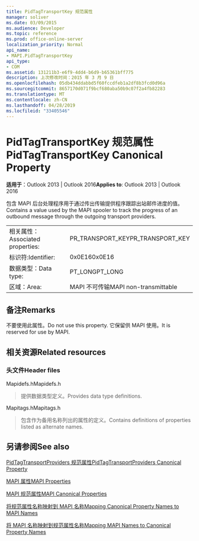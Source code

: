 ```yaml
---
title: PidTagTransportKey 规范属性
manager: soliver
ms.date: 03/09/2015
ms.audience: Developer
ms.topic: reference
ms.prod: office-online-server
localization_priority: Normal
api_name:
- MAPI.PidTagTransportKey
api_type:
- COM
ms.assetid: 131211b3-e6f9-4dd4-b6d9-b65361bff775
description: 上次修改时间：2015 年 3 月 9 日
ms.openlocfilehash: 05db434ddabbd5f60fccdfeb1a2df8b3fcd0d96a
ms.sourcegitcommit: 8657170d071f9bcf680aba50b9c07f2a4fb82283
ms.translationtype: MT
ms.contentlocale: zh-CN
ms.lasthandoff: 04/28/2019
ms.locfileid: "33405546"
---
```

# <a name="pidtagtransportkey-canonical-property"></a><span data-ttu-id="6c765-103">PidTagTransportKey 规范属性</span><span class="sxs-lookup"><span data-stu-id="6c765-103">PidTagTransportKey Canonical Property</span></span>

  
  
<span data-ttu-id="6c765-104">**适用于**：Outlook 2013 | Outlook 2016</span><span class="sxs-lookup"><span data-stu-id="6c765-104">**Applies to**: Outlook 2013 | Outlook 2016</span></span> 
  
<span data-ttu-id="6c765-105">包含 MAPI 后台处理程序用于通过传出传输提供程序跟踪出站邮件进度的值。</span><span class="sxs-lookup"><span data-stu-id="6c765-105">Contains a value used by the MAPI spooler to track the progress of an outbound message through the outgoing transport providers.</span></span>
  
|||
|:-----|:-----|
|<span data-ttu-id="6c765-106">相关属性：</span><span class="sxs-lookup"><span data-stu-id="6c765-106">Associated properties:</span></span>  <br/> |<span data-ttu-id="6c765-107">PR_TRANSPORT_KEY</span><span class="sxs-lookup"><span data-stu-id="6c765-107">PR_TRANSPORT_KEY</span></span>  <br/> |
|<span data-ttu-id="6c765-108">标识符:</span><span class="sxs-lookup"><span data-stu-id="6c765-108">Identifier:</span></span>  <br/> |<span data-ttu-id="6c765-109">0x0E16</span><span class="sxs-lookup"><span data-stu-id="6c765-109">0x0E16</span></span>  <br/> |
|<span data-ttu-id="6c765-110">数据类型：</span><span class="sxs-lookup"><span data-stu-id="6c765-110">Data type:</span></span>  <br/> |<span data-ttu-id="6c765-111">PT_LONG</span><span class="sxs-lookup"><span data-stu-id="6c765-111">PT_LONG</span></span>  <br/> |
|<span data-ttu-id="6c765-112">区域：</span><span class="sxs-lookup"><span data-stu-id="6c765-112">Area:</span></span>  <br/> |<span data-ttu-id="6c765-113">MAPI 不可传输</span><span class="sxs-lookup"><span data-stu-id="6c765-113">MAPI non-transmittable</span></span>  <br/> |
   
## <a name="remarks"></a><span data-ttu-id="6c765-114">备注</span><span class="sxs-lookup"><span data-stu-id="6c765-114">Remarks</span></span>

<span data-ttu-id="6c765-115">不要使用此属性。</span><span class="sxs-lookup"><span data-stu-id="6c765-115">Do not use this property.</span></span> <span data-ttu-id="6c765-116">它保留供 MAPI 使用。</span><span class="sxs-lookup"><span data-stu-id="6c765-116">It is reserved for use by MAPI.</span></span>
  
## <a name="related-resources"></a><span data-ttu-id="6c765-117">相关资源</span><span class="sxs-lookup"><span data-stu-id="6c765-117">Related resources</span></span>

### <a name="header-files"></a><span data-ttu-id="6c765-118">头文件</span><span class="sxs-lookup"><span data-stu-id="6c765-118">Header files</span></span>

<span data-ttu-id="6c765-119">Mapidefs.h</span><span class="sxs-lookup"><span data-stu-id="6c765-119">Mapidefs.h</span></span>
  
> <span data-ttu-id="6c765-120">提供数据类型定义。</span><span class="sxs-lookup"><span data-stu-id="6c765-120">Provides data type definitions.</span></span>
    
<span data-ttu-id="6c765-121">Mapitags.h</span><span class="sxs-lookup"><span data-stu-id="6c765-121">Mapitags.h</span></span>
  
> <span data-ttu-id="6c765-122">包含作为备用名称列出的属性的定义。</span><span class="sxs-lookup"><span data-stu-id="6c765-122">Contains definitions of properties listed as alternate names.</span></span>
    
## <a name="see-also"></a><span data-ttu-id="6c765-123">另请参阅</span><span class="sxs-lookup"><span data-stu-id="6c765-123">See also</span></span>



[<span data-ttu-id="6c765-124">PidTagTransportProviders 规范属性</span><span class="sxs-lookup"><span data-stu-id="6c765-124">PidTagTransportProviders Canonical Property</span></span>](pidtagtransportproviders-canonical-property.md)


[<span data-ttu-id="6c765-125">MAPI 属性</span><span class="sxs-lookup"><span data-stu-id="6c765-125">MAPI Properties</span></span>](mapi-properties.md)
  
[<span data-ttu-id="6c765-126">MAPI 规范属性</span><span class="sxs-lookup"><span data-stu-id="6c765-126">MAPI Canonical Properties</span></span>](mapi-canonical-properties.md)
  
[<span data-ttu-id="6c765-127">将规范属性名称映射到 MAPI 名称</span><span class="sxs-lookup"><span data-stu-id="6c765-127">Mapping Canonical Property Names to MAPI Names</span></span>](mapping-canonical-property-names-to-mapi-names.md)
  
[<span data-ttu-id="6c765-128">将 MAPI 名称映射到规范属性名称</span><span class="sxs-lookup"><span data-stu-id="6c765-128">Mapping MAPI Names to Canonical Property Names</span></span>](mapping-mapi-names-to-canonical-property-names.md)

